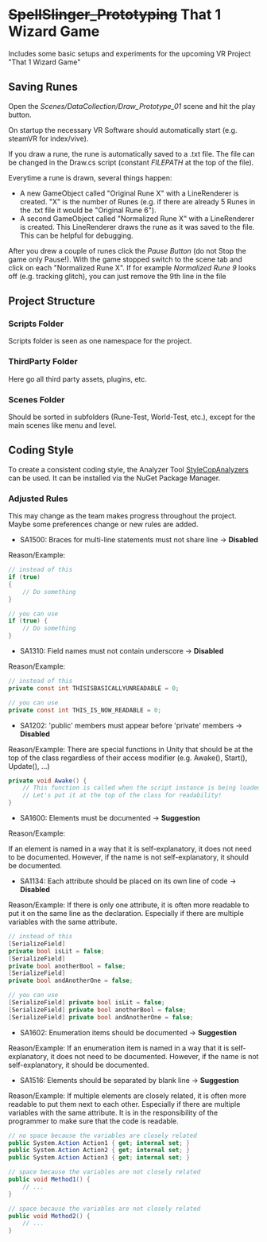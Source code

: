 # ~~SpellSlinger_Prototyping~~ That 1 Wizard Game
Includes some basic setups and experiments for the upcoming VR Project "That 1 Wizard Game"
## Saving Runes
Open the *Scenes/DataCollection/Draw_Prototype_01* scene and hit the play button. 

On startup the necessary VR Software should automatically start (e.g. steamVR for index/vive).

If you draw a rune, the rune is automatically saved to a .txt file. The file can be changed in the Draw.cs script (constant *FILEPATH* at the top of the file).

Everytime a rune is drawn, several things happen:
 - A new GameObject called "Original Rune X" with a LineRenderer is created. "X" is the number of Runes (e.g. if there are already 5 Runes in the .txt file it would be "Original Rune 6").
 - A second GameObject called "Normalized Rune X" with a LineRenderer is created. This LineRenderer draws the rune as it was saved to the file. This can be helpful for debugging.

 After you drew a couple of runes click the *Pause Button* (do not Stop the game only Pause!). With the game stopped switch to the scene tab and click on each "Normalized Rune X". If for example *Normalized Rune 9* looks off (e.g. tracking glitch), you can just remove the 9th line in the file

## Project Structure
### Scripts Folder
Scripts folder is seen as one namespace for the project.

### ThirdParty Folder
Here go all third party assets, plugins, etc.

### Scenes Folder
Should be sorted in subfolders (Rune-Test, World-Test, etc.), except for the main scenes like menu and level.

## Coding Style
To create a consistent coding style, the Analyzer Tool [StyleCopAnalyzers](https://github.com/DotNetAnalyzers/StyleCopAnalyzers) can be used. It can be installed via the NuGet Package Manager.

### Adjusted Rules
This may change as the team makes progress throughout the project. Maybe some preferences change or new rules are added.
 - SA1500: Braces for multi-line statements must not share line -> **Disabled**

Reason/Example:
```csharp
// instead of this
if (true)
{
	// Do something
}

// you can use
if (true) {
	// Do something
}
```

 - SA1310: Field names must not contain underscore -> **Disabled**

Reason/Example:
```csharp
// instead of this
private const int THISISBASICALLYUNREADABLE = 0;

// you can use
private const int THIS_IS_NOW_READABLE = 0;
```

 - SA1202: 'public' members must appear before 'private' members -> **Disabled**

Reason/Example:
There are special functions in Unity that should be at the top of the class regardless of their access modifier (e.g. Awake(), Start(), Update(), ...)
```csharp
private void Awake() {
	// This function is called when the script instance is being loaded.
	// Let's put it at the top of the class for readability!
}
```

 - SA1600: Elements must be documented -> **Suggestion**

Reason/Example:

If an element is named in a way that it is self-explanatory, it does not need to be documented. However, if the name is not self-explanatory, it should be documented.

 - SA1134: Each attribute should be placed on its own line of code -> **Disabled**

Reason/Example:
If there is only one attribute, it is often more readable to put it on the same line as the declaration. Especially if there are multiple variables with the same attribute.
```csharp
// instead of this
[SerializeField] 
private bool isLit = false;
[SerializeField] 
private bool anotherBool = false;
[SerializeField] 
private bool andAnotherOne = false;

// you can use
[SerializeField] private bool isLit = false;
[SerializeField] private bool anotherBool = false;
[SerializeField] private bool andAnotherOne = false;
```

 - SA1602: Enumeration items should be documented -> **Suggestion**

Reason/Example:
If an enumeration item is named in a way that it is self-explanatory, it does not need to be documented. However, if the name is not self-explanatory, it should be documented.

 - SA1516: Elements should be separated by blank line -> **Suggestion**

Reason/Example:
If multiple elements are closely related, it is often more readable to put them next to each other. Especially if there are multiple variables with the same attribute. It is in the responsibility of the programmer to make sure that the code is readable.
```csharp
// no space because the variables are closely related
public System.Action Action1 { get; internal set; }
public System.Action Action2 { get; internal set; }
public System.Action Action3 { get; internal set; }

// space because the variables are not closely related
public void Method1() {
	// ...
}

// space because the variables are not closely related
public void Method2() {
	// ...
}
```
